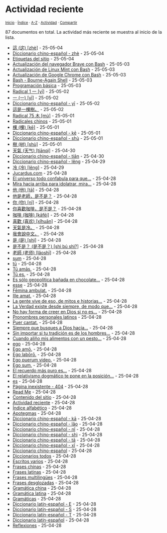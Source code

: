 # Actividad reciente
<sup>[Inicio](../index.md) · [Índice](../index.md#contenido) · [A-Z](../indices/alfabetico.md) · [Actividad](../indices/actividad.md) · [Compartir](https://x.com/intent/tweet?text=Actividad%20reciente%20en%20Jucardus.%20Las%20entradas%20m%C3%A1s%20recientes%20se%20muestran%20al%20inicio%20de%20la%20lista.%0A%E2%86%92%20https%3A%2F%2Fjucardus.github.io%2Findices%2Factividad.html%0A%0A%23indcs_jucardus%0A%40jucardus)</sup>

87 documentos en total. La actividad más reciente se muestra al inicio de la lista.

* [這 (这) [zhè]](../contenido/z/h/e/zhe4-36889.md) - 25-05-04
* [Diccionario chino-español - zhè](../indices/chino-espanol-zhe4.md) - 25-05-04
* [Etiquetas del sitio](../indices/etiquetas.md) - 25-05-04
* [Actualización del navegador Brave con Bash](../contenido/a/c/t/actualizacion-del-navegador-brave-con-bash.md) - 25-05-03
* [Actualización de Linux Mint con Bash](../contenido/a/c/t/actualizacion-de-linux-mint-con-bash.md) - 25-05-03
* [Actualización de Google Chrome con Bash](../contenido/a/c/t/actualizacion-de-google-chrome-con-bash.md) - 25-05-03
* [Bash - Bourne-Again Shell](../indices/bash.md) - 25-05-03
* [Programación básica](../indices/programacion.md) - 25-05-03
* [Radical 1 一 [yī]](../indices/radical-001.md) - 25-05-02
* [一 (一) [yī]](../contenido/y/i/1/yi1-19968.md) - 25-05-02
* [Diccionario chino-español - yī](../indices/chino-espanol-yi1.md) - 25-05-02
* [這是一棵樹。](../contenido/z/h/e/zhe4-shi4-yi1-ke1-shu4.md) - 25-05-02
* [Radical 75 木 [mù]](../indices/radical-075.md) - 25-05-01
* [Radicales chinos](../indices/radicales-chinos.md) - 25-05-01
* [棵 (棵) [kē]](../contenido/k/e/1/ke1-26869.md) - 25-05-01
* [Diccionario chino-español - kē](../indices/chino-espanol-ke1.md) - 25-05-01
* [Diccionario chino-español - shù](../indices/chino-espanol-shu4.md) - 25-05-01
* [樹 (树) [shù]](../contenido/s/h/u/shu4-27193.md) - 25-05-01
* [天氣 (天气) [tiānqì]](../contenido/t/i/a/tian1-qi4.md) - 25-04-30
* [Diccionario chino-español - tiān](../indices/chino-espanol-tian1.md) - 25-04-30
* [Diccionario chino-español - lěng](../indices/chino-espanol-leng3.md) - 25-04-29
* [冷 (冷) [lěng]](../contenido/l/e/n/leng3-20919.md) - 25-04-29
* [Jucardus.com](../index.md) - 25-04-28
* [El universo todo confabula para que...](../contenido/e/l/u/el-universo-todo-confabula-para.md) - 25-04-28
* [Mira hacia arriba para idolatrar, mira...](../contenido/m/i/r/mira-hacia-arriba-para-idolatrar.md) - 25-04-28
* [他 (他) [tā]](../contenido/t/a/1/ta1-20182.md) - 25-04-28
* [他是老師，是不是？](../contenido/t/a/1/ta1-shi4-lao3-shi1-shi4-bu2-shi4.md) - 25-04-28
* [你 (你) [nǐ]](../contenido/n/i/3/ni3-20320.md) - 25-04-28
* [你喜歡咖啡，是不是？](../contenido/n/i/3/ni3-xi3-huan1-ka1-fei1-shi4-bu2-shi4.md) - 25-04-28
* [咖啡 (咖啡) [kāfēi]](../contenido/k/a/1/ka1-fei1.md) - 25-04-28
* [喜歡 (喜欢) [xǐhuān]](../contenido/x/i/3/xi3-huan1.md) - 25-04-28
* [天氣是冷。](../contenido/t/i/a/tian1-qi4-shi4-leng3.md) - 25-04-28
* [我會說中文。](../contenido/w/o/3/wo3-hui4-shuo1-zhong1-wen2.md) - 25-04-28
* [是 (是) [shì]](../contenido/s/h/i/shi4-26159.md) - 25-04-28
* [是不是？ (是不是？) [shì bú shì?]](../contenido/s/h/i/shi4-bu2-shi4.md) - 25-04-28
* [老師 (老师) [lǎoshī]](../contenido/l/a/o/lao3-shi1.md) - 25-04-28
* [sum](../contenido/s/u/m/sum.md) - 25-04-28
* [tū](../contenido/t/u/m/tu.md) - 25-04-28
* [Tū amās.](../contenido/t/u/a/tu-amas.md) - 25-04-28
* [Tū es.](../contenido/t/u/e/tu-es.md) - 25-04-28
* [Es sólo geopolítica bañada en chocolate...](../contenido/e/s/s/es-solo-geopolitica-banada-en.md) - 25-04-28
* [esse](../contenido/e/s/s/esse.md) - 25-04-28
* [Fēmina ambulat.](../contenido/f/e/m/femina-ambulat.md) - 25-04-28
* [Ille amat.](../contenido/i/l/l/ille-amat.md) - 25-04-28
* [La gente vive de eso, de mitos e historias...](../contenido/l/a/g/la-gente-vive-de-eso.md) - 25-04-28
* [La Verdad existe desde siempre, de modo que...](../contenido/l/a/v/la-verdad-existe-desde-siempre.md) - 25-04-28
* [No hay forma de creer en Dios si no es...](../contenido/n/o/h/no-hay-forma-de-creer-en.md) - 25-04-28
* [Pronombres personales latinos](../contenido/p/r/o/pronombres-personales-latinos.md) - 25-04-28
* [Puer cantat.](../contenido/p/u/e/puer-cantat.md) - 25-04-28
* [Siempre que busques a Dios hacia...](../contenido/s/i/e/siempre-que-busques-a-dios.md) - 25-04-28
* [Sin importar si tu tradición es de los hombres...](../contenido/s/i/n/sin-importar-si-tu-tradicion.md) - 25-04-28
* [Cuando aliño mis alimentos con un pesto...](../contenido/c/u/a/cuando-alino-mis-alimentos-con.md) - 25-04-28
* [ego](../contenido/e/g/o/ego.md) - 25-04-28
* [Ego amō.](../contenido/e/g/o/ego-amo.md) - 25-04-28
* [Ego labōrō.](../contenido/e/g/o/ego-laboro.md) - 25-04-28
* [Ego puerum video.](../contenido/e/g/o/ego-puerum-video.md) - 25-04-28
* [Ego sum.](../contenido/e/g/o/ego-sum.md) - 25-04-28
* [El recuerdo más puro es...](../contenido/e/l/r/el-recuerdo-mas-puro-es.md) - 25-04-28
* [El relativismo dogmático te pone en la posición...](../contenido/e/l/r/el-relativismo-dogmatico-te-pone.md) - 25-04-28
* [es](../contenido/e/s/m/es.md) - 25-04-28
* [Página inexistente - 404](../404.md) - 25-04-28
* [Read Me](../readme.md) - 25-04-28
* [Contenido del sitio](../contenido/contenido.md) - 25-04-28
* [Actividad reciente](../indices/actividad.md) - 25-04-28
* [Índice alfabético](../indices/alfabetico.md) - 25-04-28
* [Apotegmas](../indices/apotegmas.md) - 25-04-28
* [Diccionario chino-español - kā](../indices/chino-espanol-ka1.md) - 25-04-28
* [Diccionario chino-español - lǎo](../indices/chino-espanol-lao3.md) - 25-04-28
* [Diccionario chino-español - nǐ](../indices/chino-espanol-ni3.md) - 25-04-28
* [Diccionario chino-español - shì](../indices/chino-espanol-shi4.md) - 25-04-28
* [Diccionario chino-español - tā](../indices/chino-espanol-ta1.md) - 25-04-28
* [Diccionario chino-español - xǐ](../indices/chino-espanol-xi3.md) - 25-04-28
* [Diccionario chino-español](../indices/chino-espanol.md) - 25-04-28
* [Diccionarios todos](../indices/diccionarios.md) - 25-04-28
* [Escritos varios](../indices/escritos.md) - 25-04-28
* [Frases chinas](../indices/frases-chinas.md) - 25-04-28
* [Frases latinas](../indices/frases-latinas.md) - 25-04-28
* [Frases multilingües](../indices/frases-multilingues.md) - 25-04-28
* [Frases desglozadas](../indices/frases.md) - 25-04-28
* [Gramática china](../indices/gramatica-china.md) - 25-04-28
* [Gramática latina](../indices/gramatica-latina.md) - 25-04-28
* [Gramáticas](../indices/gramaticas.md) - 25-04-28
* [Diccionario latín-español - E](../indices/latin-espanol-e.md) - 25-04-28
* [Diccionario latín-español - S](../indices/latin-espanol-s.md) - 25-04-28
* [Diccionario latín-español - T](../indices/latin-espanol-t.md) - 25-04-28
* [Diccionario latín-español](../indices/latin-espanol.md) - 25-04-28
* [Reflexiones](../indices/reflexiones.md) - 25-04-28
